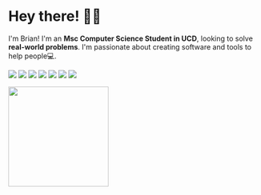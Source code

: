
<!-- Greeting -->

#  Hey there! :wave::smiley:

  

<!--Introduction -->

I'm Brian! I'm an **Msc Computer Science Student in UCD**, looking to solve **real-world problems**. I'm passionate about  creating software and tools to help people:computer:.

<!-- Your badges -->

<p float="left">
<a href="https://badges.pufler.dev"><img src="https://badges.pufler.dev/visits/manningb/manningb"/></a>
  <a href="https://www.linkedin.com/in/manning-brian/"><img src="https://img.shields.io/badge/manning--brian-blue?style=flat&logo=Linkedin&logoColor=white"/></a>
  <a href="mailto:manningbrian98@gmail.com"><img src="https://img.shields.io/badge/-manningbrian98-c14438?style=flat&logo=Gmail&logoColor=white"/></a>  
  <a href="https://www.kaggle.com/brianmanning98"><img src="https://img.shields.io/badge/-manningbrian98-deepskyblue?style=flat&logo=kaggle&logoColor=white"/></a>
    <a href="https://www.hackerrank.com/manningb"><img src="https://img.shields.io/badge/-manningb-islamicgreen?style=flat&logo=HackerRank&logoColor=black"/></a>
  <a href="https://gitstats.me/manningb"><img src="https://img.shields.io/badge/-manningb-black?style=flat&labelColor=black&logo=github&logoColor=white"/></a>
  <a href="https://stackoverflow.com/users/14386294/brian"><img src="https://img.shields.io/badge/-manningb-white?style=flat&logo=stackoverflow"/></a>	
</p>	

<p float="left">	
  <!--<img height="200" src="https://github-readme-stats.vercel.app/api?username=manningb&show_icons=true">-->
  <img height="200" src="https://github-readme-stats.vercel.app/api/top-langs/?username=manningb&layout=compact"/>	
</p>
